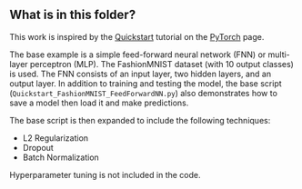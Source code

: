 ## What is in this folder?
This work is inspired by the [Quickstart](https://pytorch.org/tutorials/beginner/basics/quickstart_tutorial.html) tutorial on the [PyTorch](https://pytorch.org/) page.

The base example is a simple feed-forward neural network (FNN) or multi-layer perceptron (MLP). The FashionMNIST dataset (with 10 output classes) is used. The FNN consists of an input layer, two hidden layers, and an output layer. In addition to training and testing the model, the base script (`Quickstart_FashionMNIST_FeedForwardNN.py`) also demonstrates how to save a model then load it and make predictions.

The base script is then expanded to include the following techniques:  
- L2 Regularization
- Dropout
- Batch Normalization

Hyperparameter tuning is not included in the code.
